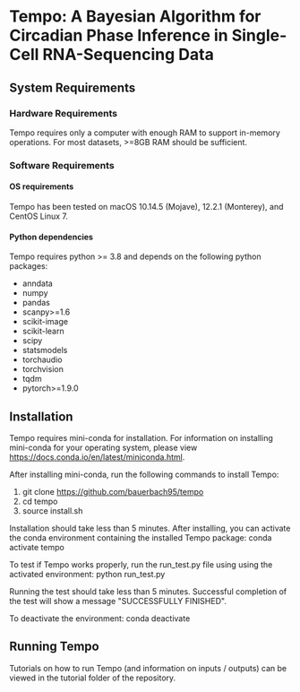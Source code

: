 # Tempo: A Bayesian Algorithm for Circadian Phase Inference in Single-Cell RNA-Sequencing Data

## System Requirements

### Hardware Requirements
Tempo requires only a computer with enough RAM to support in-memory operations. For most datasets, >=8GB RAM should be sufficient.

### Software Requirements

#### OS requirements
Tempo has been tested on macOS 10.14.5 (Mojave), 12.2.1 (Monterey), and CentOS Linux 7.

#### Python dependencies
Tempo requires python >= 3.8 and depends on the following python packages:
  - anndata
  - numpy
  - pandas
  - scanpy>=1.6
  - scikit-image
  - scikit-learn
  - scipy
  - statsmodels
  - torchaudio
  - torchvision
  - tqdm
  - pytorch>=1.9.0

## Installation 

Tempo requires mini-conda for installation. For information on installing mini-conda for your operating system, please view https://docs.conda.io/en/latest/miniconda.html.


After installing mini-conda, run the following commands to install Tempo:
1) git clone https://github.com/bauerbach95/tempo
2) cd tempo
3) source install.sh

Installation should take less than 5 minutes. After installing, you can activate the conda environment containing the installed Tempo package:
conda activate tempo

To test if Tempo works properly, run the run_test.py file using using the activated environment:
python run_test.py

Running the test should take less than 5 minutes. Successful completion of the test will show a message "SUCCESSFULLY FINISHED".

To deactivate the environment:
conda deactivate

## Running Tempo
Tutorials on how to run Tempo (and information on inputs / outputs) can be viewed in the tutorial folder of the repository.



